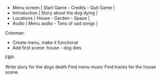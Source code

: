 - Menu screen | Start Game - Credits - Quit Game |
- Introduction | Story about the dog dying |
- Locations | House - Garden - Space |
- Audio | Menu audio - Tons of sad songs |

Coleman:

- Create menu, make it functional
- Add first scene: house - dog dies

FBP:

Write story for the dogs death
Find menu music
Find tracks for the house scene
